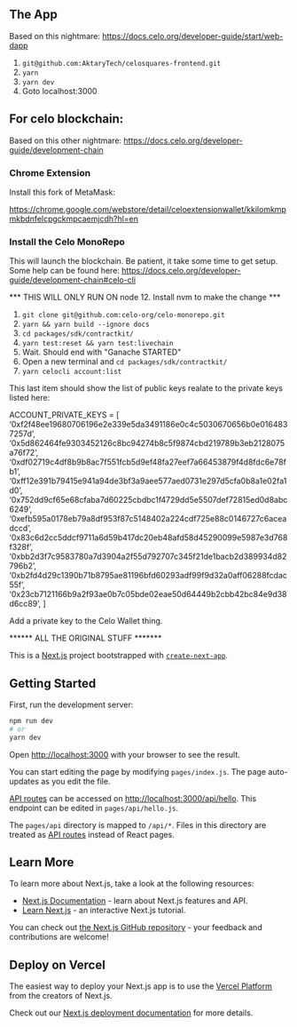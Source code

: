 
## The App

Based on this nightmare: https://docs.celo.org/developer-guide/start/web-dapp

1. `git@github.com:AktaryTech/celosquares-frontend.git`
2. `yarn`
3. `yarn dev`
4. Goto localhost:3000

## For celo blockchain:

Based on this other nightmare: https://docs.celo.org/developer-guide/development-chain

### Chrome Extension
Install this fork of MetaMask: 

https://chrome.google.com/webstore/detail/celoextensionwallet/kkilomkmpmkbdnfelcpgckmpcaemjcdh?hl=en

### Install the Celo MonoRepo

This will launch the blockchain. Be patient, it take some time to get setup. Some help can be found here: https://docs.celo.org/developer-guide/development-chain#celo-cli

*** THIS WILL ONLY RUN ON node 12. Install nvm to make the change ***

1. `git clone git@github.com:celo-org/celo-monorepo.git`
2. `yarn && yarn build --ignore docs`
3. `cd packages/sdk/contractkit/`
4. `yarn test:reset && yarn test:livechain`
5. Wait. Should end with "Ganache STARTED"
6. Open a new terminal and `cd packages/sdk/contractkit/`
7. `yarn celocli account:list`

This last item should show the list of public keys realate to the private keys listed here:

ACCOUNT_PRIVATE_KEYS = [
  ‘0xf2f48ee19680706196e2e339e5da3491186e0c4c5030670656b0e0164837257d’,
  ‘0x5d862464fe9303452126c8bc94274b8c5f9874cbd219789b3eb2128075a76f72’,
  ‘0xdf02719c4df8b9b8ac7f551fcb5d9ef48fa27eef7a66453879f4d8fdc6e78fb1’,
  ‘0xff12e391b79415e941a94de3bf3a9aee577aed0731e297d5cfa0b8a1e02fa1d0’,
  ‘0x752dd9cf65e68cfaba7d60225cbdbc1f4729dd5e5507def72815ed0d8abc6249’,
  ‘0xefb595a0178eb79a8df953f87c5148402a224cdf725e88c0146727c6aceadccd’,
  ‘0x83c6d2cc5ddcf9711a6d59b417dc20eb48afd58d45290099e5987e3d768f328f’,
  ‘0xbb2d3f7c9583780a7d3904a2f55d792707c345f21de1bacb2d389934d82796b2’,
  ‘0xb2fd4d29c1390b71b8795ae81196bfd60293adf99f9d32a0aff06288fcdac55f’,
  ‘0x23cb7121166b9a2f93ae0b7c05bde02eae50d64449b2cbb42bc84e9d38d6cc89’,
]

Add a private key to the Celo Wallet thing.








****** ALL THE ORIGINAL STUFF *******

This is a [Next.js](https://nextjs.org/) project bootstrapped with [`create-next-app`](https://github.com/vercel/next.js/tree/canary/packages/create-next-app).

## Getting Started

First, run the development server:

```bash
npm run dev
# or
yarn dev
```

Open [http://localhost:3000](http://localhost:3000) with your browser to see the result.

You can start editing the page by modifying `pages/index.js`. The page auto-updates as you edit the file.

[API routes](https://nextjs.org/docs/api-routes/introduction) can be accessed on [http://localhost:3000/api/hello](http://localhost:3000/api/hello). This endpoint can be edited in `pages/api/hello.js`.

The `pages/api` directory is mapped to `/api/*`. Files in this directory are treated as [API routes](https://nextjs.org/docs/api-routes/introduction) instead of React pages.

## Learn More

To learn more about Next.js, take a look at the following resources:

- [Next.js Documentation](https://nextjs.org/docs) - learn about Next.js features and API.
- [Learn Next.js](https://nextjs.org/learn) - an interactive Next.js tutorial.

You can check out [the Next.js GitHub repository](https://github.com/vercel/next.js/) - your feedback and contributions are welcome!

## Deploy on Vercel

The easiest way to deploy your Next.js app is to use the [Vercel Platform](https://vercel.com/new?utm_medium=default-template&filter=next.js&utm_source=create-next-app&utm_campaign=create-next-app-readme) from the creators of Next.js.

Check out our [Next.js deployment documentation](https://nextjs.org/docs/deployment) for more details.
